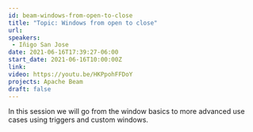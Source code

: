 ```yaml
---
id: beam-windows-from-open-to-close
title: "Topic: Windows from open to close"
url: 
speakers:
 - Iñigo San Jose
date: 2021-06-16T17:39:27-06:00
start_date: 2021-06-16T10:00:00Z
link:  
video: https://youtu.be/HKPpohFFDoY
projects: Apache Beam 
draft: false
---
```


In this session we will go from the window basics to more advanced use cases using triggers and custom windows.
